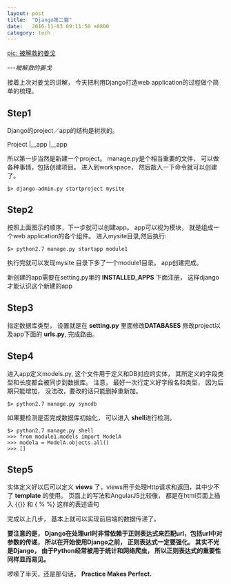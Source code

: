 ```yaml
---
layout: post
title:  "Django第二篇"
date:   2016-11-03 09:11:50 +0800
category: tech
---
```


[pic: 被解救的姜戈](https://img1.doubanio.com/view/photo/m/public/p1959232369.webp)

*---被解救的姜戈*

接着上次对姜戈的讲解， 今天把利用Django打造web application的过程做个简单的梳理。 

## Step1

Django的project／app的结构是树状的。 

Project
   |__app
   |__app

所以第一步当然是新建一个project。 manage.py是个相当重要的文件， 可以做各种事情，包括创建项目。 进入到workspace， 然后敲入一下命令就可以创建了。

```
$> django-admin.py startproject mysite
```

## Step2

按照上面图示的顺序，下一步就可以创建app。 app可以视为模块， 就是组成一个web application的各个组件。 进入mysite目录,然后执行:

```
$> python2.7 manage.py startapp module1
```
执行完就可以发现mysite 目录下多了一个module1目录。 app创建完成。 

新创建的app需要在setting.py里的 **INSTALLED_APPS** 下面注册， 这样django才能认识这个新建的app

## Step3

指定数据库类型， 设置就是在 **setting.py** 里面修改**DATABASES** 修改project以及app下面的 **urls.py**, 完成路由。 

## Step4

进入app定义models.py, 这个文件用于定义和DB对应的实体， 其所定义的字段类型和长度都会被同步到数据库。 注意， 最好一次行定义好字段名和类型， 因为后期只能增加， 没法改，要改的话只能删掉重新加。 

```
$> python2.7 manage.py syncdb
```

如果要检测是否完成数据库初始化， 可以进入 **shell**进行检测。 

```
$> python2.7 manage.py shell
>>> from module1.models import ModelA
>>> modela = ModelA.objects.all()
>>> []
```

## Step5

实体定义好以后可以定义 **views** 了，views用于处理Http请求和返回，其中少不了 **template** 的使用。 页面上的写法和AngularJS比较像， 都是在html页面上插入 \{\{\}\} 和 \{ % %\} 这样的表述语句 

完成以上几步， 基本上就可以实现前后端的数据传递了。 

**要注意的是， Django在处理url时非常依赖于正则表达式来匹配url，包括url中对参数的传递， 所以在开始使用Django之前， 正则表达式一定要强化。 其实不光是Django， 由于Python经常被用于统计和网络爬虫， 所以正则表达式的重要性同样显而易见。** 

啰嗦了半天，还是那句话， **Practice Makes Perfect.**







